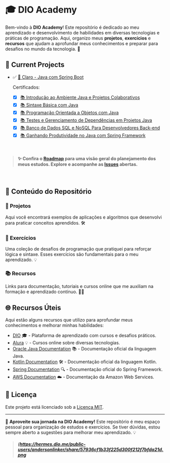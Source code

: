 # 🎓 DIO Academy

Bem-vindo à **DIO Academy**! Este repositório é dedicado ao meu aprendizado e desenvolvimento de habilidades em diversas tecnologias e práticas de programação. Aqui, organizo meus **projetos**, **exercícios** e **recursos** que ajudam a aprofundar meus conhecimentos e preparar para desafios no mundo da tecnologia. 🚀


## 🚀 Current Projects

- ✅ [📢 Claro - Java com Spring Boot](https://github.com/DIOAcad/.github/issues/1)

    Certificados:
    - [x] [📚 Introdução ao Ambiente Java e Projetos Colaborativos](https://github.com/DIOAcad/.github/issues/2)
    - [x] [📚 Sintaxe Básica com Java](https://github.com/DIOAcad/.github/issues/3)
    - [x] [📚 Programação Orientada a Objetos com Java](https://github.com/DIOAcad/.github/issues/4)
    - [x] [📚 Testes e Gerenciamento de Dependências em Projetos Java](https://github.com/DIOAcad/.github/issues/5)
    - [x] [📚 Banco de Dados SQL e NoSQL Para Desenvolvedores Back-end](https://github.com/DIOAcad/.github/issues/6)
    - [x] [📚 Ganhando Produtividade no Java com Spring Framework](https://github.com/DIOAcad/.github/issues/7)
    
<br/>

> #### ✨ Confira o [Roadmap](https://github.com/orgs/DIOAcad/projects/3) para uma visão geral do planejamento dos meus estudos. Explore e acompanhe as [Issues](https://github.com/orgs/DIOAcad/projects/2) abertas.

<br/>

## 📂 Conteúdo do Repositório

### 🔨 Projetos
Aqui você encontrará exemplos de aplicações e algoritmos que desenvolvi para praticar conceitos aprendidos. 🛠️

### 🧩 Exercícios
Uma coleção de desafios de programação que pratiquei para reforçar lógica e sintaxe. Esses exercícios são fundamentais para o meu aprendizado. 💡

### 📚 Recursos
Links para documentação, tutoriais e cursos online que me auxiliam na formação e aprendizado contínuo. 📖🔗

## 🌐 Recursos Úteis

Aqui estão alguns recursos que utilizo para aprofundar meus conhecimentos e melhorar minhas habilidades:

- [DIO](https://www.dio.me/) 🎓 - Plataforma de aprendizado com cursos e desafios práticos.
- [Alura](https://www.alura.com.br/) 💡 - Cursos online sobre diversas tecnologias.
- [Oracle Java Documentation](https://docs.oracle.com/en/java/) 📚 - Documentação oficial da linguagem Java.
- [Kotlin Documentation](https://kotlinlang.org/docs/home.html) 🛠️ - Documentação oficial da linguagem Kotlin.
- [Spring Documentation](https://spring.io/docs) 🔍 - Documentação oficial do Spring Framework.
- [AWS Documentation](https://aws.amazon.com/documentation/) ☁️ - Documentação da Amazon Web Services.

## 📜 Licença

Este projeto está licenciado sob a [Licença MIT](LICENSE).

---

🚀 **Aproveite sua jornada na DIO Academy!** Este repositório é meu espaço pessoal para organização de estudos e exercícios. Se tiver dúvidas, estou sempre aberto a sugestões para melhorar meu aprendizado. 💡

> ##### (https://hermes.dio.me/public-users/andersonlinker/share/57936cf1b33f225d300f212f7bfda21d.png
